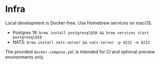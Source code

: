 # Infra

Local development is Docker-free. Use Homebrew services on macOS.

- Postgres 18: `brew install postgresql@18 && brew services start postgresql@18`
- NATS: `brew install nats-server && nats-server -p 4222 -m 8222`

The provided `docker-compose.yml` is intended for CI and optional preview environments only.
